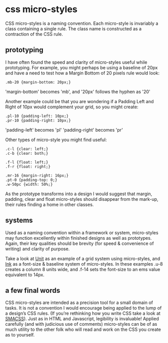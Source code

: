css micro-styles
================

CSS micro-styles is a naming convention. Each micro-style is invariably a class containing a single rule.  The class name is constructed as a contraction of the CSS rule.

## prototyping

I have often found the speed and clarity of micro-styles useful while prototyping.  For example, you might perhaps be using a baseline of 20px and have a need to test how a Margin Bottom of 20 pixels rule would look:

    .mb-20 {margin-bottom: 20px;}

'margin-bottom' becomes 'mb', and '20px' follows the hyphen as '20'

Another example could be that you are wondering if a Padding Left and Right of 10px would complement your grid, so you might create:

    .pl-10 {padding-left: 10px;}
    .pr-10 {padding-right: 10px;}

'padding-left' becomes 'pl'
'padding-right' becomes 'pr'

Other types of micro-style you might find useful:

    .c-l {clear: left;}
    .c-b {clear: both;}

    .f-l {float: left;}
    .f-r {float: right;}

    .mr-16 {margin-right: 16px;}
    .pt-0 {padding-top: 0;}
    .w-50pc {width: 50%;}

As the prototype transforms into a design I would suggest that margin, padding, clear and float micro-styles should disappear from the mark-up, their rules finding a home in other classes.

## systems

Used as a naming convention within a framework or system, micro-styles may function excellently within finished designs as well as prototypes.  Again, their key qualities should be brevity (for speed & convenience of writing) and clarity of purpose.

Take a look at [Unit](https://github.com/paulhhowells/unit) as an example of a grid system using micro-styles, and [Ink](https://github.com/paulhhowells/unit) as a font-size & baseline system of micro-styles.  In these examples .u-8 creates a column 8 units wide, and .f-14 sets the font-size to an ems value equivalent to 14px.

## a few final words

CSS micro-styles are intended as a precision tool for a small domain of tasks. It is not a convention I would encourage being applied to the lump of a design’s CSS rules.  (If you’re rethinking how you write CSS take a look at [SMACSS](http://smacss.com/)). Just as in HTML and Javascript, legibility is invaluable!  Applied carefully (and with judicious use of comments) micro-styles can be of as much utility to the other folk who will read and work on the CSS you create as to yourself.
